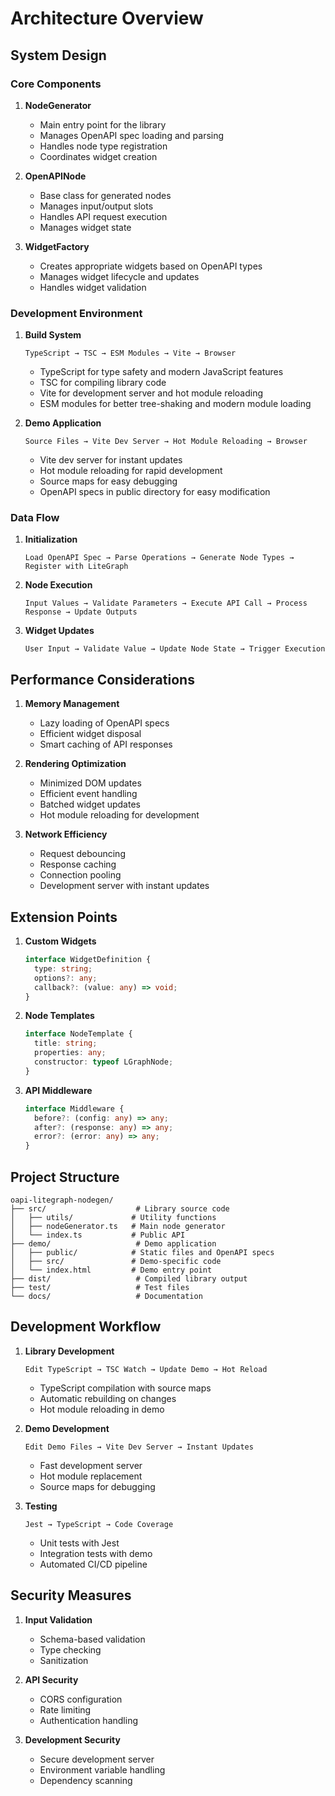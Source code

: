 # Architecture Overview

## System Design

### Core Components

1. **NodeGenerator**

   - Main entry point for the library
   - Manages OpenAPI spec loading and parsing
   - Handles node type registration
   - Coordinates widget creation

2. **OpenAPINode**

   - Base class for generated nodes
   - Manages input/output slots
   - Handles API request execution
   - Manages widget state

3. **WidgetFactory**
   - Creates appropriate widgets based on OpenAPI types
   - Manages widget lifecycle and updates
   - Handles widget validation

### Development Environment

1. **Build System**

   ```
   TypeScript → TSC → ESM Modules → Vite → Browser
   ```

   - TypeScript for type safety and modern JavaScript features
   - TSC for compiling library code
   - Vite for development server and hot module reloading
   - ESM modules for better tree-shaking and modern module loading

2. **Demo Application**

   ```
   Source Files → Vite Dev Server → Hot Module Reloading → Browser
   ```

   - Vite dev server for instant updates
   - Hot module reloading for rapid development
   - Source maps for easy debugging
   - OpenAPI specs in public directory for easy modification

### Data Flow

1. **Initialization**

   ```
   Load OpenAPI Spec → Parse Operations → Generate Node Types → Register with LiteGraph
   ```

2. **Node Execution**

   ```
   Input Values → Validate Parameters → Execute API Call → Process Response → Update Outputs
   ```

3. **Widget Updates**
   ```
   User Input → Validate Value → Update Node State → Trigger Execution
   ```

## Performance Considerations

1. **Memory Management**

   - Lazy loading of OpenAPI specs
   - Efficient widget disposal
   - Smart caching of API responses

2. **Rendering Optimization**

   - Minimized DOM updates
   - Efficient event handling
   - Batched widget updates
   - Hot module reloading for development

3. **Network Efficiency**
   - Request debouncing
   - Response caching
   - Connection pooling
   - Development server with instant updates

## Extension Points

1. **Custom Widgets**

   ```typescript
   interface WidgetDefinition {
     type: string;
     options?: any;
     callback?: (value: any) => void;
   }
   ```

2. **Node Templates**

   ```typescript
   interface NodeTemplate {
     title: string;
     properties: any;
     constructor: typeof LGraphNode;
   }
   ```

3. **API Middleware**
   ```typescript
   interface Middleware {
     before?: (config: any) => any;
     after?: (response: any) => any;
     error?: (error: any) => any;
   }
   ```

## Project Structure

```
oapi-litegraph-nodegen/
├── src/                    # Library source code
│   ├── utils/             # Utility functions
│   ├── nodeGenerator.ts   # Main node generator
│   └── index.ts           # Public API
├── demo/                   # Demo application
│   ├── public/            # Static files and OpenAPI specs
│   ├── src/               # Demo-specific code
│   └── index.html         # Demo entry point
├── dist/                   # Compiled library output
├── test/                   # Test files
└── docs/                   # Documentation
```

## Development Workflow

1. **Library Development**

   ```
   Edit TypeScript → TSC Watch → Update Demo → Hot Reload
   ```

   - TypeScript compilation with source maps
   - Automatic rebuilding on changes
   - Hot module reloading in demo

2. **Demo Development**

   ```
   Edit Demo Files → Vite Dev Server → Instant Updates
   ```

   - Fast development server
   - Hot module replacement
   - Source maps for debugging

3. **Testing**
   ```
   Jest → TypeScript → Code Coverage
   ```
   - Unit tests with Jest
   - Integration tests with demo
   - Automated CI/CD pipeline

## Security Measures

1. **Input Validation**

   - Schema-based validation
   - Type checking
   - Sanitization

2. **API Security**

   - CORS configuration
   - Rate limiting
   - Authentication handling

3. **Development Security**
   - Secure development server
   - Environment variable handling
   - Dependency scanning
